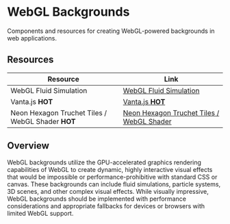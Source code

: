 # WebGL Backgrounds

Components and resources for creating WebGL-powered backgrounds in web applications.

## Resources

| Resource | Link |
|---|---|
| WebGL Fluid Simulation | [WebGL Fluid Simulation](https://github.com/PavelDoGreat/WebGL-Fluid-Simulation) |
| Vanta.js **HOT** | [Vanta.js **HOT**](https://www.vantajs.com/?effect=trunk) |
| Neon Hexagon Truchet Tiles / WebGL Shader **HOT** | [Neon Hexagon Truchet Tiles / WebGL Shader](https://codepen.io/pjkarlik/pen/VYvzqJB)  |



## Overview

WebGL backgrounds utilize the GPU-accelerated graphics rendering capabilities of WebGL to create dynamic, highly interactive visual effects that would be impossible or performance-prohibitive with standard CSS or canvas. These backgrounds can include fluid simulations, particle systems, 3D scenes, and other complex visual effects. While visually impressive, WebGL backgrounds should be implemented with performance considerations and appropriate fallbacks for devices or browsers with limited WebGL support. 
